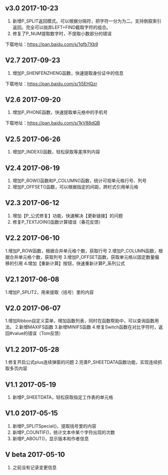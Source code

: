 ## v3.0 2017-10-23

1. 新增P_SPLIT返回模式。可以根据分隔符，把字符一分为为二。支持倒叙索引返回。完全可以抛弃LEFT+FIND截取字符的组合。
2. 修复了P_NUM提取数字时，不提取小数部分的错误

下载地址：https://pan.baidu.com/s/1gfb7Xb9

## V2.7 2017-09-23

1. 增加P_SHENFENZHENG函数，快速提取身份证中的信息

下载地址：https://pan.baidu.com/s/1i5EHQzr

## V2.6 2017-09-20

1. 增加P_PHONE函数，快速提取单元格中的手机号

下载地址：https://pan.baidu.com/s/1kV88dQB

## V2.5 2017-06-26

1. 增加P_INDEX()函数，轻松获取等差序列内容

## V2.4 2017-06-19

1. 增加P_ROW()函数和P_COLUMN()函数，统计可视单元格行号、列号
2. 增加P_OFFSET()函数，可以根据指定的间距，跨栏式引用单元格


## V2.3 2017-06-12

1. 增加【P_公式修复】功能，快速解决【更新链接】的问题
2. 修复P_TEXTJOIN()函数计算错误（春花反馈）


## V2.2 2017-06-10

1.增加P_ROW函数，根据合并单元格个数，获取行号
2.增加P_COLUMN函数，根据合并单元格个数，获取列号
3.增加P_OFFSET函数，获取单元格以固定数量偏移的引用
4.增加【重新计算】按钮，快速重新计算P_系列公式

## V2.1 2017-06-08

1.增加P_SPLIT2，用来提取（括号）里的内容

## V2.0 2017-06-07

1.增加Ribbon自定义菜单，增加函数列表，同时在函数帮助中，可以查询函数用法。
2.新增MAXIFS函数
3.新增MINIFS函数
4.修复Switch函数在对比字符时，返回#value的错误（Tom反馈）

## V1.2 2017-05-28

1.修复开启公式plus连续弹窗的问题
2.完善P_SHEETDATA函数功能，实现连续抓取多页内容

## V1.1 2017-05-19

1. 新增P_SHEETDATA，轻松获取指定工作表的单元格

## V1.0 2017-05-15

1. 新增P_SPLITSpecial()，提取括号里的内容
2. 新增P_COUNTIF()，统计文本中某个字符出现的次数
3. 新增P_ABOUT()，显示版本和作者信息

## V beta 2017-05-10

1. 之前没有记录变更信息